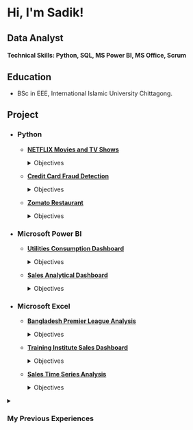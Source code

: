 # Hi, I'm Sadik! 

## Data Analyst

#### Technical Skills: Python, SQL, MS Power BI, MS Office, Scrum

## Education
- BSc in EEE, International Islamic University Chittagong.

## Project
 - ### Python
	- [**NETFLIX Movies and TV Shows**](https://github.com/md-sadik-hossen/Netflix-Movies-and-TV-Shows)
		<details>
		  <summary>Objectives</summary>

		- Analyzed the data and generated insights to know which type of TV shows/movies producing and growing their business in different countries with various cultures.
		- Developed a movie/TV show recommendation function where users can search for a specific movie or TV show by its name. Upon entering the title, the system generates recommendations based on similar content.

      		 ![Netflix Cover](https://github.com/Sadikctg/Project_3_Netflix_Movies_and_TV_Shows_EDA-/blob/main/netflix_page_cover.jpg)

	- [**Credit Card Fraud Detection**](https://github.com/md-sadik-hossen/Credit-Card-Fraud-Detection)
 		<details>
		  <summary>Objectives</summary>

		- Utilizing data encompassing transaction time, amount, and transformed features, various classification models are employed to accurately classify transactions as authentic or fraudulent, followed by comparing different model-building techniques and evaluating their performance through various metrics.
		- In exploring transaction patterns, we investigate consecutive fraud occurrences to reveal potential follow-up scams, analyze transaction amounts for discrepancies between legitimate and fraudulent transactions, identify peak periods of fraud risk throughout the day and week, examine how fraud rates correlate with high transaction volumes, and scrutinize moments of unusually high fraud rates for underlying factors.

	- [**Zomato Restaurant**](https://github.com/md-sadik-hossen/Zomato-Restaurant-Data-Analysis)
		 <details>
		   <summary>Objectives</summary>   

		- Performing EDA facilitates the identification of trends and patterns in customer preferences across various locations and factors, aiding in strategic decision-making for menu offerings, pricing strategies, and geographical expansion plans.
		- Predicting customer satisfaction levels based on various restaurant features and attributes, leveraging machine learning techniques to optimize decision-making for menu offerings, pricing strategies, and geographic expansion plans.

 - ### Microsoft Power BI
	- [**Utilities Consumption Dashboard**](https://github.com/md-sadik-hossen/Utilities-Consumption-Dashboard)
		 <details>
		   <summary>Objectives</summary>

		- Analyzing the cost breakdowns of gas, water, and electricity consumption, identifying areas of high expenditure and potential inefficiencies, and developing optimization strategies aimed at reducing costs while maintaining or improving service quality across all utilities.
		- Comparing utility consumption and costs across cities, identifying regional disparities and trends, informs targeted interventions and policy adjustments for promoting sustainability and efficiency while evaluating city performance in resource management and cost-effectiveness.

	- [**Sales Analytical Dashboard**](https://github.com/md-sadik-hossen/Sales-Dashboard)
		<details>
		  <summary>Objectives</summary>

		- Developing a dynamic Excel dashboard that utilizes Pivot Tables, Pivot Charts, and other visualization techniques to present comprehensive insights into sales performance, market trends, and profitability metrics.
		- Implementing data cleaning, transformation, and modeling techniques to ensure the accuracy and reliability of the analysis. Generate actionable insights from the dataset, including identifying top-performing products, regions, and sales teams, as well as analyzing trends in sales revenue, customer behavior, and advertising effectiveness.
  
		  ![Dashboard](https://github.com/Sadikctg/Project_6_Sales_Dashboard_with_PowerBI/blob/main/images/Sales%20Dashboard%20-%2004_page-0001.jpg)

 - ### Microsoft Excel
	- [**Bangladesh Premier League Analysis**](https://github.com/md-sadik-hossen/BPL-Analytics-Cricket-DASHBOARD)
		<details>
		  <summary>Objectives</summary>

		- Analyzing BPL data from 2012 to 2020, encompassing match outcomes, venue statistics, player performance, and team data, aids stakeholders, analysts, and team management in making informed decisions based on historical insights.
		- Ensuring the reliability and accuracy of the dashboard through efficient processing and transformation of raw data, reducing data-related errors by 25%, aims to instill stakeholders' confidence in the information presented, facilitating trusted data-driven decision-making processes.

	- [**Training Institute Sales Dashboard**](https://github.com/md-sadik-hossen/Training-Institute-Sales-Dashboard)
		<details>
		  <summary>Objectives</summary>

		- Analyzing total revenue, quantity sold, profit margins, COGS, and transaction volumes reveals trends and improvement areas. Evaluating top-performing cities and training levels guides resource allocation and marketing strategies, enhancing profitability and revenue.
		- Assessing the effectiveness of advertising channels, such as YouTube, Google Ads, WhatsApp, Company Website, Facebook Page, and Television Ads, in generating leads and revenue while analyzing advertising distribution to optimize marketing spend and improve ROI.

	- [**Sales Time Series Analysis**](https://github.com/md-sadik-hossen/Sales-Time-Series-Analysis)
		<details>
		  <summary>Objectives</summary>

		- Developing a dashboard providing detailed insights into sales performance over various time periods, including monthly, quarterly, and yearly metrics, empowers stakeholders to analyze trends, identify seasonality, and make informed decisions.
		- Incorporating customizable reporting features, the dashboard allows users to tailor their analysis, selecting relevant time periods, metrics, and visualization styles. This flexibility caters to diverse user needs, enhancing decision-making effectiveness.

    		 ![Sales](https://github.com/Sadikctg/Project_8_Sales_Time_Series_Analysis_Dashboard_Excel/blob/main/images/Sales%20Analysis%20001-cropped.jpg)

<details>
<summary><h3>My Previous Experiences</h3></summary>
### Sotej
	#### Organic Farmer | October 2019 - March 2022
		- Produced high-quality, nutrient-rich food using ZBNF and other natural farming models.
		- Increased soil health and productivity by reducing environmental impact.
		- Couldn't accomplish market demand size and color and build trust in consumer mind due to certification.
		- Failed to control pests in rainy season due to proper guidance of industry expertise.
		 <details>
		 <summary><h3>What Inspired Me to Become a Full-Time Organic Farmer:</h3></summary>
		 I underwent surgery in 2012 to address a blasted gallbladder, only to discover that the underlying cause was linked to pesticide residue or heavy metal contamination. This revelation likely prompted deeper questions about environmental and health concerns, raising awareness about the potential dangers of exposure to such toxins in everyday life. This experience may have sparked my interest in advocating for cleaner and safer environments, as well as promoting awareness about the importance of regulating pesticide use and monitoring heavy metal contamination in food and water sources. Additionally, it may have inspired me to explore avenues for personal health and wellness, including dietary changes and lifestyle adjustments to minimize exposure to harmful substances. Overall, my journey underscores the interconnectedness of human health and environmental well-being, highlighting the need for proactive measures to mitigate risks and protect individuals and communities from hazardous pollutants.




